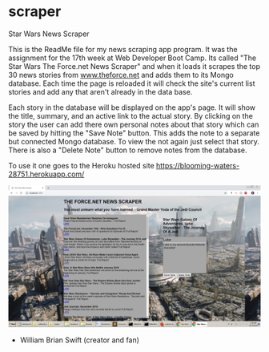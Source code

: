 # scraper
Star Wars News Scraper

This is the ReadMe file for my news scraping app program. It was the assignment for the 17th week at Web Developer Boot Camp.  Its called "The Star Wars The Force.net News Scraper" and when it loads it scrapes the top 30 news stories from www.theforce.net and adds them to its Mongo database.  Each time the page is reloaded it will check the site's current list stories and add any that aren't already in the data base.  

Each story in the database will be displayed on the app's page.  It will show the title, summary, and an active link to the actual story.  By clicking on the story the user can add there own personal notes about that story which can be saved by hitting the "Save Note" button.  This adds the note to a separate but connected Mongo database. To view the not again just select that story.  There is also a "Delete Note" button to remove notes from the database.       

To use it one goes to the Heroku hosted site https://blooming-waters-28751.herokuapp.com/

![alt text](public/images/screencap.jpg?raw=true "1st pic") 

- William Brian Swift (creator and fan)
